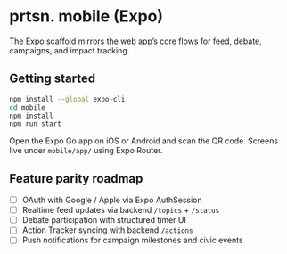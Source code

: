 # prtsn. mobile (Expo)

The Expo scaffold mirrors the web app’s core flows for feed, debate, campaigns, and impact tracking.

## Getting started
```bash
npm install --global expo-cli
cd mobile
npm install
npm run start
```

Open the Expo Go app on iOS or Android and scan the QR code. Screens live under `mobile/app/` using Expo Router.

## Feature parity roadmap
- [ ] OAuth with Google / Apple via Expo AuthSession
- [ ] Realtime feed updates via backend `/topics` + `/status`
- [ ] Debate participation with structured timer UI
- [ ] Action Tracker syncing with backend `/actions`
- [ ] Push notifications for campaign milestones and civic events
